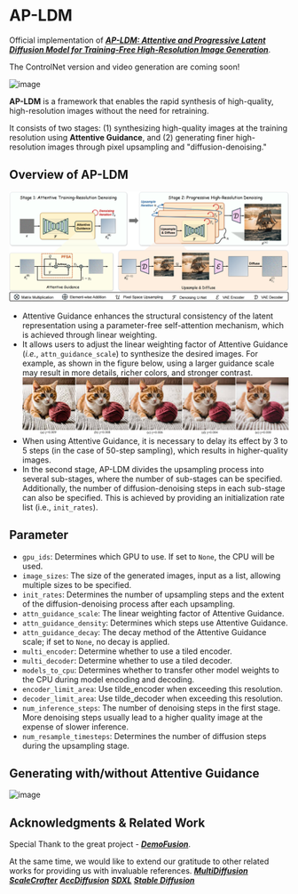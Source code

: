 # AP-LDM
Official implementation of [***AP-LDM: Attentive and Progressive Latent Diffusion Model for Training-Free High-Resolution Image Generation***](https://arxiv.org/abs/2410.06055v1).

The ControlNet version and video generation are coming soon!

![image](fig/teaser.png) 

**AP-LDM** is a framework that enables the rapid synthesis of high-quality, high-resolution images without the need for retraining.

It consists of two stages: (1) synthesizing high-quality images at the training resolution using **Attentive Guidance**, and (2) generating finer high-resolution images through pixel upsampling and "diffusion-denoising."

## Overview of AP-LDM
![image](fig/AP-LDM.png) 
* Attentive Guidance enhances the structural consistency of the latent representation using a parameter-free self-attention mechanism, which is achieved through linear weighting.
* It allows users to adjust the linear weighting factor of Attentive Guidance (_i.e._, `attn_guidance_scale`) to synthesize the desired images. For example, as shown in the figure below, using a larger guidance scale may result in more details, richer colors, and stronger contrast.
![image](fig/ablation_guidance_scale.png)
* When using Attentive Guidance, it is necessary to delay its effect by 3 to 5 steps (in the case of 50-step sampling), which results in higher-quality images.
* In the second stage, AP-LDM divides the upsampling process into several sub-stages, where the number of sub-stages can be specified. Additionally, the number of diffusion-denoising steps in each sub-stage can also be specified. This is achieved by providing an initialization rate list (i.e., `init_rates`).

## Parameter
* `gpu_ids`: Determines which GPU to use. If set to `None`, the CPU will be used.
* `image_sizes`: The size of the generated images, input as a list, allowing multiple sizes to be specified.
* `init_rates`: Determines the number of upsampling steps and the extent of the diffusion-denoising process after each upsampling.
* `attn_guidance_scale`: The linear weighting factor of Attentive Guidance.
* `attn_guidance_density`: Determines which steps use Attentive Guidance.
* `attn_guidance_decay`: The decay method of the Attentive Guidance scale; if set to `None`, no decay is applied.
* `multi_encoder`: Determine whether to use a tiled encoder.
* `multi_decoder`: Determine whether to use a tiled decoder.
* `models_to_cpu`: Determines whether to transfer other model weights to the CPU during model encoding and decoding.
* `encoder_limit_area`: Use tilde_encoder when exceeding this resolution.
* `decoder_limit_area`: Use tilde_decoder when exceeding this resolution.
* `num_inference_steps`: The number of denoising steps in the first stage. More denoising steps usually lead to a higher quality image at the expense of slower inference.
* `num_resample_timesteps`: Determines the number of diffusion steps during the upsampling stage.

## Generating with/without Attentive Guidance
![image](fig/appendix_ablation_ag.png) 

## Acknowledgments & Related Work
Special Thank to the great project - [***DemoFusion***](https://github.com/PRIS-CV/DemoFusion).

At the same time, we would like to extend our gratitude to other related works for providing us with invaluable references.
[***MultiDiffusion***](https://github.com/omerbt/MultiDiffusion)
[***ScaleCrafter***](https://github.com/YingqingHe/ScaleCrafter)
[***AccDiffusion***](https://github.com/lzhxmu/AccDiffusion)
[***SDXL***](https://github.com/Stability-AI/generative-models)
[***Stable Diffusion***](https://github.com/Stability-AI/StableDiffusion)
